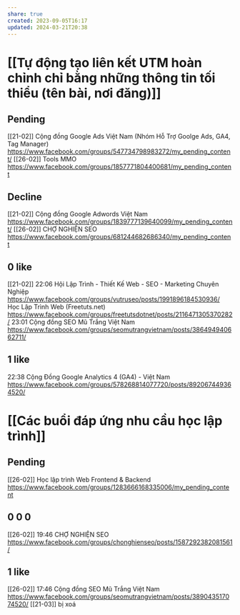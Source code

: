 ```yaml
---
share: true
created: 2023-09-05T16:17
updated: 2024-03-21T20:38
---
```

# [[Tự động tạo liên kết UTM hoàn chỉnh chỉ bằng những thông tin tối thiểu (tên bài, nơi đăng)]]
## Pending
[[21-02]] Cộng đồng Google Ads Việt Nam (Nhóm Hỗ Trợ Goolge Ads, GA4, Tag Manager) https://www.facebook.com/groups/547734798983272/my_pending_content/
[[26-02]] Tools MMO https://www.facebook.com/groups/1857771804400681/my_pending_content

## Decline
[[21-02]] Cộng đồng Google Adwords Việt Nam https://www.facebook.com/groups/1839777139640099/my_pending_content/
[[26-02]] CHỢ NGHIỆN SEO https://www.facebook.com/groups/681244682686340/my_pending_content

## 0 like
[[21-02]] 22:06 Hội Lập Trình - Thiết Kế Web - SEO - Marketing Chuyên Nghiệp https://www.facebook.com/groups/vutruseo/posts/1991896184530936/
Học Lập Trình Web (Freetuts.net) https://www.facebook.com/groups/freetutsdotnet/posts/2116471305370282/
23:01 Cộng đồng SEO Mũ Trắng Việt Nam https://www.facebook.com/groups/seomutrangvietnam/posts/386494940662711/

## 1 like
22:38 Cộng Đồng Google Analytics 4 (GA4) - Việt Nam https://www.facebook.com/groups/578268814077720/posts/892067449364520/

# [[Các buổi đáp ứng nhu cầu học lập trình]]
## Pending
[[26-02]] Học lập trình Web Frontend & Backend https://www.facebook.com/groups/1283666168335006/my_pending_content
## 0 0 0
[[26-02]] 19:46 CHỢ NGHIỆN SEO https://www.facebook.com/groups/chonghienseo/posts/1587292382081561/
## 1 like
[[26-02]] 17:46 Cộng đồng SEO Mũ Trắng Việt Nam https://www.facebook.com/groups/seomutrangvietnam/posts/389043517074520/
[[21-03]] bị xoá